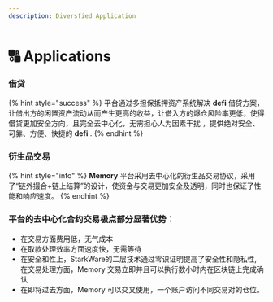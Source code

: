 ```yaml
---
description: Diversfied Application
---
```


# 🔠 Applications

### 借贷

{% hint style="success" %}
平台通过多担保抵押资产系统解决 **defi** 借贷方案，让借出方的闲置资产流动从而产生更高的收益，让借入方的爆仓风险率更低，使得借贷更加安全方向，且完全去中心化，无需担心人为因素干扰 ，提供绝对安全、可靠、方便、快捷的 **defi** .
{% endhint %}

### 衍生品交易

{% hint style="info" %}
**Memory** 平台采用去中心化的衍生品交易协议，采用了“链外撮合+链上结算”的设计，使资金与交易更加安全及透明，同时也保证了性能和响应速度。
{% endhint %}

### 平台的去中心化合约交易极点部分显著优势：

* 在交易方面费用低，无气成本
* 在取款处理效率方面速度快，无需等待
* 在安全和性上，StarkWare的二层技术通过零识证明提高了安全性和隐私性, 在交易处理方面，Memory 交易立即并且可以执行数小时内在区块链上完成确认
* 在即将过去方面，Memory 可以交叉使用，一个账户访问不同交易对的仓位。



